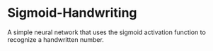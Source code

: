 # Sigmoid-Handwriting
A simple neural network that uses the sigmoid activation function to recognize a handwritten number.
